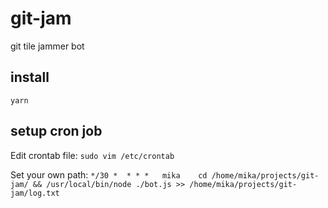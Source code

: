 # git-jam
git tile jammer bot


## install
```yarn```

## setup cron job

Edit crontab file:
```sudo vim /etc/crontab```

Set your own path:
```*/30 *  * * *   mika    cd /home/mika/projects/git-jam/ && /usr/local/bin/node ./bot.js >> /home/mika/projects/git-jam/log.txt```

